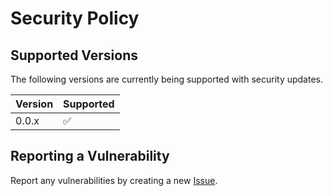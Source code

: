 # Security Policy

## Supported Versions

The following versions are currently being supported with security updates.

| Version | Supported          |
| ------- | ------------------ |
| 0.0.x   | :white_check_mark: |

## Reporting a Vulnerability

Report any vulnerabilities by creating a new [Issue](https://github.com/rbrundritt/AzureMapsNativeControl/issues/new).
